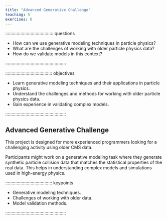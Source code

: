 ```yaml
---
title: "Advanced Generative Challenge"
teaching: 5
exercises: 0
---
```


:::::::::::::::::::::::::::::::::::::: questions 

- How can we use generative modeling techniques in particle physics?
- What are the challenges of working with older particle physics data?
- How do we validate models in this context?

::::::::::::::::::::::::::::::::::::::::::::::::

::::::::::::::::::::::::::::::::::::: objectives

- Learn generative modeling techniques and their applications in particle physics.
- Understand the challenges and methods for working with older particle physics data.
- Gain experience in validating complex models.

::::::::::::::::::::::::::::::::::::::::::::::::

## Advanced Generative Challenge

This project is designed for more experienced programmers looking for a challenging activity using older CMS data.

Participants might work on a generative modeling task where they generate synthetic particle collision data that matches the statistical properties of the real data. This helps in understanding complex models and simulations used in high-energy physics.

::::::::::::::::::::::::::::::::::::: keypoints 

- Generative modeling techniques.
- Challenges of working with older data.
- Model validation methods.

::::::::::::::::::::::::::::::::::::::::::::::::
